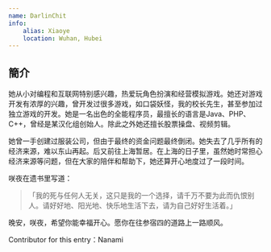 ```yaml
---
name: DarlinChit
info:
    alias: Xiaoye
    location: Wuhan, Hubei
---
```


## 簡介

她从小对编程和互联网特别感兴趣，热爱玩角色扮演和经营模拟游戏。她还对游戏开发有浓厚的兴趣，曾开发过很多游戏，如口袋妖怪，我的校长先生，甚至参加过独立游戏的开发。她是一名出色的全能程序员，最擅长的语言是Java、PHP、C++，曾经是某汉化组创始人。除此之外她还擅长股票操盘、视频剪辑。

她曾一手创建过服装公司，但由于最终的资金问题最终倒闭。她失去了几乎所有的经济来源，难以东山再起。后又前往上海暂居。在上海的日子里，虽然她时常担心经济来源等问题，但在大家的陪伴和帮助下，她还算开心地度过了一段时间。

咲夜在遗书里写道：
>「我的死与任何人无关，这只是我的一个选择，请千万不要为此而仇恨别人。请好好地、阳光地、快乐地生活下去，请为自己好好生活着。」

晚安，咲夜，希望你能幸福开心。愿你在往参宿四的道路上一路顺风。

Contributor for this entry：Nanami
